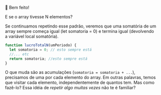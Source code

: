 :clap: Bem feito!

E se o array tivesse N elementos?

Se continuamos repetindo esse padrão, veremos que uma somatória de um array sempre começa igual (let somatoria = 0) e termina igual (devolvendo a variável local somatória).

``` javascript
function lucroTotalN(umPeriodo) {
  let somatoria = 0; // esto sempre está
  //... etc
  return somatoria; //esto sempre está
}
```

O que muda são as acumulações (`somatoria = somatoria + ...`), precisamos de uma por cada elemento do array. Em outras palavras, temos que visitar cada elemento, independentemente de quantos tem. Mas como fazê-lo? Essa idéia de _repetir algo muitas vezes_ não te é familiar?

